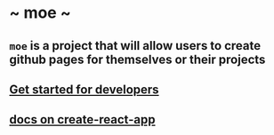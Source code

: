 # ~ moe ~

## `moe` is a project that will allow users to create github pages for themselves or their projects

## [Get started for developers](/docs/dev-get-started.md)

## [docs on create-react-app](/docs/create-react-app.md)